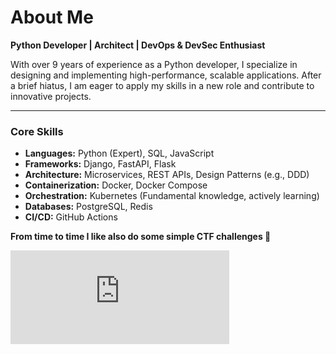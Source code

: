 # About Me

**Python Developer | Architect | DevOps & DevSec Enthusiast**

With over 9 years of experience as a Python developer, I specialize in designing and implementing high-performance, scalable applications. After a brief hiatus, I am eager to apply my skills in a new role and contribute to innovative projects.

---

### **Core Skills**

* **Languages:** Python (Expert), SQL, JavaScript
* **Frameworks:** Django, FastAPI, Flask
* **Architecture:** Microservices, REST APIs, Design Patterns (e.g., DDD)
* **Containerization:** Docker, Docker Compose
* **Orchestration:** Kubernetes (Fundamental knowledge, actively learning)
* **Databases:** PostgreSQL, Redis
* **CI/CD:** GitHub Actions

**From time to time I like also do some simple CTF challenges :eyes:**

<iframe src="https://tryhackme.com/api/v2/badges/public-profile?userPublicId=199876" style="width: 350px; border: 0"></iframe>